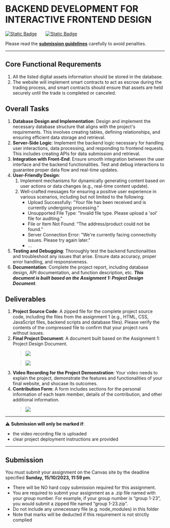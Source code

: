 # BACKEND DEVELOPMENT FOR INTERACTIVE FRONTEND DESIGN
<p><a target="_blank" href="https://swinburne.instructure.com/courses/52786/assignments/566492"><img alt="Static Badge" src="https://img.shields.io/badge/Portal-Assignment_2_for_Group_sest_1-white?style=for-the-badge&color=e72429"></a>&nbsp;&nbsp;&nbsp;&nbsp;&nbsp;&nbsp;&nbsp;<a href="https://github.com/COS30049/cos30049_backend"><img alt="Static Badge" src="https://img.shields.io/badge/Deadline-%09Sunday%2C_15%2F10%2F2023%2C_11%3A59_pm-white?style=for-the-badge&color=936dd4">
</a>
</p>

Please read the **[submission guidelines](#submission)** carefully to avoid penalties.

---

## Core Functional Requrements
1. All the listed digital assets information should be stored in the database.
2. The website will implement smart contracts to act as escrow during the trading process, and smart contracts should ensure that assets are held securely until the trade is completed or canceled.

## Overall Tasks
1. **Database Design and Implementation**: Design and implement the necessary database structure that aligns with the project's requirements. This involves creating tables, defining relationships, and ensuring efficient data storage and retrieval.
2. **Server-Side Logic**: Implement the backend logic necessary for handling user interactions, data processing, and responding to frontend requests. This includes creating APIs for data submission and retrieval.
3. **Integration with Front-End**: Ensure smooth integration between the user interface and the backend functionalities. Test and debug interactions to guarantee proper data flow and real-time updates.
4. **User-Friendly Design**:
   1) Implement mechanisms for dynamically generating content based on user actions or data changes (e.g., real-time content update).
   2) Well-crafted messages for ensuring a positive user experience in various scenarios, including but not limited to the following:
      - Upload Successfully: "Your file has been received and is currently undergoing processing."
      - Unsupported File Type: "Invalid file type. Please upload a 'sol' file for auditing."
      - File or Item Not Found: “The address/product could not be found.”
      - Server Connection Error: "We're currently facing connectivity issues. Please try again later."
      - …
5. **Testing and Debugging**: Thoroughly test the backend functionalities and troubleshoot any issues that arise. Ensure data accuracy, proper error handling, and responsiveness.
6. **Documentation**: Complete the project report, including database design, API documentation, and function description, etc. **_This document is built based on the Assignment 1: Project Design Document_**.

## Deliverables
1. **Project Source Code**: A zipped file for the complete project source code, including the files from the assignment 1 (e.g., HTML, CSS, JavaScript files, backend scripts and database files). Please verify the contents of the compressed file to confirm that your project runs without issues.
2. **Final Project Document**: A document built based on the Assignment 1: Project Design Document.
   <p><blockquote> <a href="https://liveswinburneeduau-my.sharepoint.com/:w:/g/personal/103511424_student_swin_edu_au/ETVQNh4WxxZIiW4zMYs7DjsBfmEXfJpWcELG1Kx7yl3cEw?e=jkQrcn"><img src="https://img.shields.io/badge/Edit_%22COS30049_--_Final_Project_Document%22-2B579A?logo=microsoftword&logoColor=%23FFFFFF&labelColor=%232B579A"></img></a></blockquote></p>
    <p><blockquote> <a href="https://app.diagrams.net/#G1juDInxldOTca9q0uiPiGJEhruoyqZ7tc"><img src="https://img.shields.io/badge/Edit_ERD-ffffff?logo=diagrams.net&logoColor=ffffff&color=f09728"></img></a></blockquote></p>
3. **Video Recording for the Project Demonstration**: Your video needs to explain the project, demonstrate the features and functionalities of your final website, and shocase its outcomes.
4. **Contribution Form**: A form includes sections for the personal information of each team member, details of the contribution, and other additional information.
   <p><blockquote><a href="https://github.com/COS30049/cos30049_backend"><img src="https://img.shields.io/badge/Edit_%22Contribution_Form%22-COMING_SOON-dark--green?logo=microsoftword&link=https%3A%2F%2Fgithub.com%2FCOS30049%2Fcos30049_backend"></img></a></blockquote></p>

---

⚠️ **Submission will only be marked if**: 

- the video recording file is uploaded
- clear project deployment instructions are provided
---

## Submission
You must submit your assignment on the Canvas site by the deadline specified **Sunday, 15/10/2023, 11:59 pm**.
- There will be NO hard copy submission required for this assignment.
- You are required to submit your assignment as a .zip file named with your group number. For example, if your group number is “group 1-23”, you would submit a zipped file named “group 1-23.zip”.
- Do not include any unnecessary file (e.g. node_modules) in this folder
- Note that marks will be deducted if this requirement is not strictly complied
